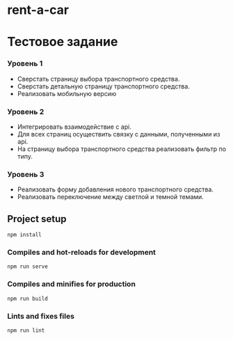 # rent-a-car
# Тестовое задание


### Уровень 1
+ Сверстать страницу выбора транспортного средства.
+ Сверстать детальную страницу транспортного средства.
+ Реализовать мобильную версию

### Уровень 2
+ Интегрировать взаимодействие с api. 
+ Для всех страниц осуществить связку с данными, полученными из api.
+ На страницу выбора транспортного средства реализовать фильтр по типу.

### Уровень 3
+ Реализовать форму добавления нового транспортного средства.
+ Реализовать переключение между светлой и темной темами.



## Project setup
```
npm install
```

### Compiles and hot-reloads for development
```
npm run serve
```

### Compiles and minifies for production
```
npm run build
```

### Lints and fixes files
```
npm run lint
```
